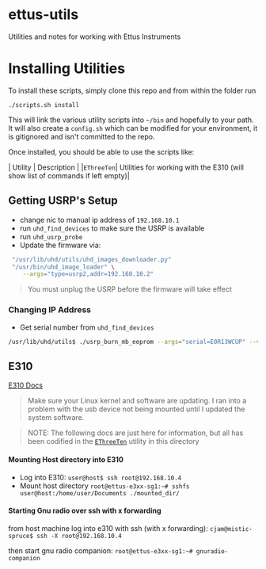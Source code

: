 # ettus-utils
Utilities and notes for working with Ettus Instruments

# Installing Utilities

To install these scripts, simply clone this repo and from within the folder run

`./scripts.sh install`

This will link the various utility scripts into `~/bin` and hopefully to your path. It will also create a `config.sh` which can be modified for your environment, it is gitignored and isn't committed to the repo.

Once installed, you should be able to use the scripts like:

| Utility | Description |
|`EThreeTen`| Utilities for working with the E310 (will show list of commands if left empty)|


## Getting USRP's Setup

- change nic to manual ip address of `192.168.10.1`
- run `uhd_find_devices` to make sure the USRP is available
- run `uhd_usrp_probe`
- Update the firmware via:

```sh
 "/usr/lib/uhd/utils/uhd_images_downloader.py"
 "/usr/bin/uhd_image_loader" \
    --args="type=usrp2,addr=192.168.10.2"
```

> You must unplug the USRP before the firmware will take effect


### Changing IP Address

- Get serial number from `uhd_find_devices`

```sh
/usr/lib/uhd/utils$ ./usrp_burn_mb_eeprom --args="serial=E0R13WCUP" --values="ip-addr=192.168.10.3"
```

## E310

[E310 Docs](https://kb.ettus.com/E310/E312_Getting_Started_Guides)

> Make sure your Linux kernel and software are updating.  I ran into a problem with the usb device not being mounted until I updated the system software.

> NOTE: The following docs are just here for information, but all has been codified in the [`EThreeTen`](./EThreeTen.sh) utility in this directory

#### Mounting Host directory into E310
- Log into E310:
  `user@host$ ssh root@192.168.10.4`
- Mount host directory
  `root@ettus-e3xx-sg1:~# sshfs user@host:/home/user/Documents ./mounted_dir/`

#### Starting Gnu radio over ssh with x forwarding

from host machine log into e310 with ssh (with x forwarding):
`cjam@mistic-spruce$ ssh -X root@192.168.10.4`

then start gnu radio companion:
`root@ettus-e3xx-sg1:~# gnuradio-companion`


